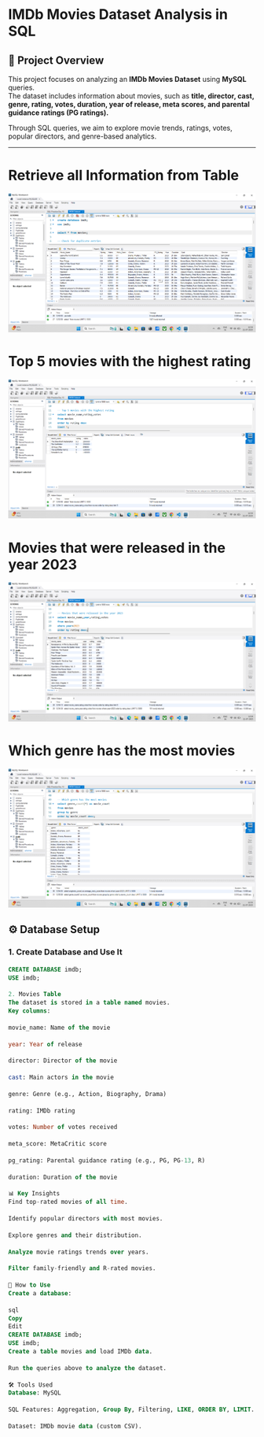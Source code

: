 # IMDb Movies Dataset Analysis in SQL

## 📌 Project Overview
This project focuses on analyzing an **IMDb Movies Dataset** using **MySQL** queries.  
The dataset includes information about movies, such as **title, director, cast, genre, rating, votes, duration, year of release, meta scores, and parental guidance ratings (PG ratings).**

Through SQL queries, we aim to explore movie trends, ratings, votes, popular directors, and genre-based analytics.

---

# Retrieve all Information from Table
![IMDb Dataset Screenshot](https://github.com/Jayesh-dev-glitch/IMDB-Dataset-Analysis-in-SQL/blob/main/Screenshot%202025-07-21%20125404.png)

# Top 5 movies with the highest rating 
![IMDb Dataset Screenshot 2](https://github.com/Jayesh-dev-glitch/IMDB-Dataset-Analysis-in-SQL/blob/main/Screenshot%202025-07-21%20125430.png)

# Movies that were released in the year 2023
![IMDb Dataset Screenshot 3](https://github.com/Jayesh-dev-glitch/IMDB-Dataset-Analysis-in-SQL/blob/main/Screenshot%202025-07-21%20125444.png)

# Which genre has the most movies 
![IMDb Dataset Screenshot 4](https://github.com/Jayesh-dev-glitch/IMDB-Dataset-Analysis-in-SQL/blob/main/Screenshot%202025-07-21%20125506.png)

## ⚙️ Database Setup
### **1. Create Database and Use It**
```sql
CREATE DATABASE imdb;
USE imdb;

2. Movies Table
The dataset is stored in a table named movies.
Key columns:

movie_name: Name of the movie

year: Year of release

director: Director of the movie

cast: Main actors in the movie

genre: Genre (e.g., Action, Biography, Drama)

rating: IMDb rating

votes: Number of votes received

meta_score: MetaCritic score

pg_rating: Parental guidance rating (e.g., PG, PG-13, R)

duration: Duration of the movie

📊 Key Insights
Find top-rated movies of all time.

Identify popular directors with most movies.

Explore genres and their distribution.

Analyze movie ratings trends over years.

Filter family-friendly and R-rated movies.

🚀 How to Use
Create a database:

sql
Copy
Edit
CREATE DATABASE imdb;
USE imdb;
Create a table movies and load IMDb data.

Run the queries above to analyze the dataset.

🛠️ Tools Used
Database: MySQL

SQL Features: Aggregation, Group By, Filtering, LIKE, ORDER BY, LIMIT.

Dataset: IMDb movie data (custom CSV).


